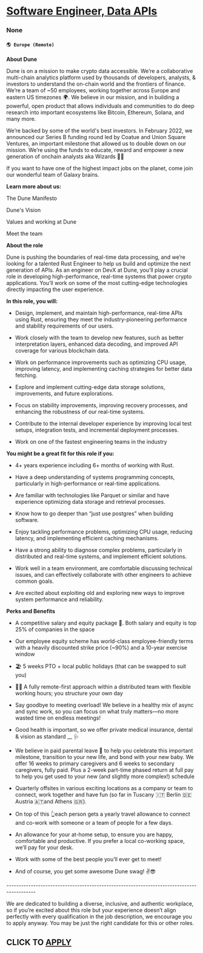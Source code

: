 # [Software Engineer, Data APIs](https://www.remotewlb.com/apply/software-engineer-data-apis)  
### None  
#### `🌎 Europe (Remote)`  

**About Dune**

Dune is on a mission to make crypto data accessible. We’re a collaborative multi-chain analytics platform used by thousands of developers, analysts, & investors to understand the on-chain world and the frontiers of finance. We’re a team of ~50 employees, working together across Europe and eastern US timezones 🌍️. We believe in our mission, and in building a powerful, open product that allows individuals and communities to do deep research into important ecosystems like Bitcoin, Ethereum, Solana, and many more.

We’re backed by some of the world's best investors. In February 2022, we announced our Series B funding round led by Coatue and Union Square Ventures, an important milestone that allowed us to double down on our mission. We’re using the funds to educate, reward and empower a new generation of onchain analysts aka Wizards 🧙‍♀️

If you want to have one of the highest impact jobs on the planet, come join our wonderful team of Galaxy brains.

 **Learn more about us:**

The Dune Manifesto

Dune's Vision

Values and working at Dune

Meet the team

 **About the role**

Dune is pushing the boundaries of real-time data processing, and we’re looking for a talented Rust Engineer to help us build and optimize the next generation of APIs. As an engineer on DevX at Dune, you’ll play a crucial role in developing high-performance, real-time systems that power crypto applications. You’ll work on some of the most cutting-edge technologies directly impacting the user experience.

 **In this role, you will:**

  * Design, implement, and maintain high-performance, real-time APIs using Rust, ensuring they meet the industry-pioneering performance and stability requirements of our users.

  * Work closely with the team to develop new features, such as better interpretation layers, enhanced data decoding, and improved API coverage for various blockchain data.

  * Work on performance improvements such as optimizing CPU usage, improving latency, and implementing caching strategies for better data fetching.

  * Explore and implement cutting-edge data storage solutions, improvements, and future explorations.

  * Focus on stability improvements, improving recovery processes, and enhancing the robustness of our real-time systems.

  * Contribute to the internal developer experience by improving local test setups, integration tests, and incremental deployment processes.

  * Work on one of the fastest engineering teams in the industry  

 **You might be a great fit for this role if you:**  

  * 4+ years experience including 6+ months of working with Rust. 

  * Have a deep understanding of systems programming concepts, particularly in high-performance or real-time applications.

  * Are familiar with technologies like Parquet or similar and have experience optimizing data storage and retrieval processes.

  * Know how to go deeper than “just use postgres” when building software.

  * Enjoy tackling performance problems, optimizing CPU usage, reducing latency, and implementing efficient caching mechanisms.

  * Have a strong ability to diagnose complex problems, particularly in distributed and real-time systems, and implement efficient solutions.

  * Work well in a team environment, are comfortable discussing technical issues, and can effectively collaborate with other engineers to achieve common goals.

  * Are excited about exploiting old and exploring new ways to improve system performance and reliability.

 **Perks and Benefits**

  * A competitive salary and equity package 🚀. Both salary and equity is top 25% of companies in the space

  * Our employee equity scheme has world-class employee-friendly terms with a heavily discounted strike price (~90%) and a 10-year exercise window

  * 🏖 5 weeks PTO + local public holidays (that can be swapped to suit you)

  * 🧑‍💻 A fully remote-first approach within a distributed team with flexible working hours; you structure your own day 

  * Say goodbye to meeting overload! We believe in a healthy mix of async and sync work, so you can focus on what truly matters—no more wasted time on endless meetings!

  * Good health is important, so we offer private medical insurance, dental & vision as standard __ 🩺

  * We believe in paid parental leave 👶 to help you celebrate this important milestone, transition to your new life, and bond with your new baby. We offer 16 weeks to primary caregivers and 6 weeks to secondary caregivers, fully paid. Plus a 2-week part-time phased return at full pay to help you get used to your new (and slightly more complex!) schedule

  * Quarterly offsites in various exciting locations as a company or team to connect, work together and have fun (so far in Tuscany 🇮🇹 Berlin 🇩🇪 Austria 🇦🇹and Athens 🇬🇷).

  * On top of this 👆each person gets a yearly travel allowance to connect and co-work with someone or a team of people for a few days.

  * An allowance for your at-home setup, to ensure you are happy, comfortable and productive. If you prefer a local co-working space, we’ll pay for your desk.

  * Work with some of the best people you’ll ever get to meet!

  * And of course, you get some awesome Dune swag! ✌️😎

\------------------------------------------------------------------------------------------

We are dedicated to building a diverse, inclusive, and authentic workplace, so if you’re excited about this role but your experience doesn’t align perfectly with every qualification in the job description, we encourage you to apply anyway. You may be just the right candidate for this or other roles.

  
## CLICK TO [APPLY](https://www.remotewlb.com/apply/software-engineer-data-apis)

